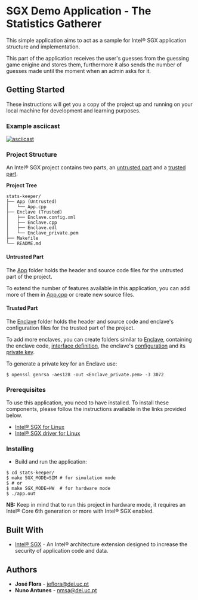 # SGX Demo Application - The Statistics Gatherer

This simple application aims to act as a sample for Intel® SGX application structure and implementation.

This part of the application receives the user's guesses from the guessing game enigine and stores them, furthermore it also sends the number of guesses made until the moment when an admin asks for it.

## Getting Started

These instructions will get you a copy of the project up and running on your local machine for development and learning purposes.

### Example asciicast

[![asciicast](https://asciinema.org/a/213171.svg)](https://asciinema.org/a/213171)

### Project Structure

An Intel® SGX project contains two parts, an [untrusted part](./App) and a [trusted part](./Enclave).

**Project Tree**
```
stats-keeper/
├── App (Untrusted)
│   └── App.cpp
├── Enclave (Trusted)
│   ├── Enclave.config.xml
│   ├── Enclave.cpp
│   ├── Enclave.edl
│   └── Enclave_private.pem
├── Makefile
└── README.md
```

#### Untrusted Part

The [App](./App) folder holds the header and source code files for the untrusted part of the project.

To extend the number of features available in this application, you can add more of them in [App.cpp](./App/App.cpp) or create new source files.

#### Trusted Part

The [Enclave](./Enclave) folder holds the header and source code and enclave's configuration files for the trusted part of the project.

To add more enclaves, you can create folders similar to [Enclave](./Enclave), containing the enclave code, [interface definition](./Enclave/Enclave.edl), the enclave's [configuration](./Enclave/Enclave.config.xml) and its [private key](./Enclave/Enclave_private.pem).

To generate a private key for an Enclave use:
```
$ openssl genrsa -aes128 -out <Enclave_private.pem> -3 3072
```

### Prerequisites

To use this application, you need to have installed. To install these components, please follow the instructions available in the links provided below.

* [Intel® SGX for Linux](https://github.com/intel/linux-sgx)
* [Intel® SGX driver for Linux](https://github.com/01org/linux-sgx-driver)


### Installing

* Build and run the application:

```
$ cd stats-keeper/
$ make SGX_MODE=SIM # for simulation mode
$ # or
$ make SGX_MODE=HW  # for hardware mode
$ ./app.out
```

**NB:** Keep in mind that to run this project in hardware mode, it requires an Intel® Core 6th generation or more with Intel® SGX enabled.

## Built With

* [Intel® SGX](https://software.intel.com/en-us/sgx) - An Intel® architecture extension designed to increase the security of application code and data.

## Authors

* **José Flora**   - <jeflora@dei.uc.pt>
* **Nuno Antunes** - <nmsa@dei.uc.pt>

